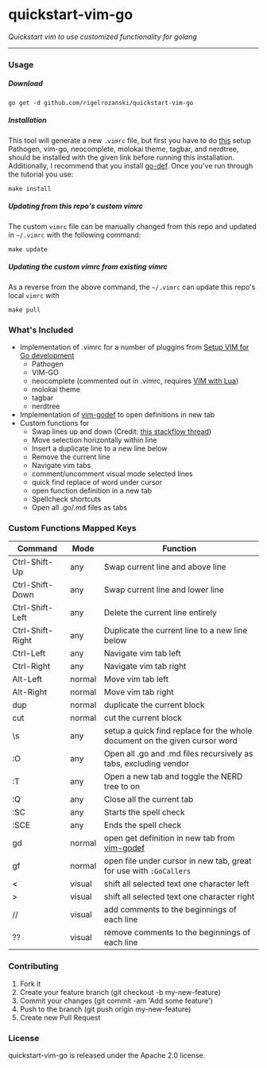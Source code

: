 # quickstart-vim-go

_Quickstart vim to use customized functionality for golang_

---

### Usage

##### Download
```
go get -d github.com/rigelrozanski/quickstart-vim-go
```

##### Installation
This tool will generate a new `.vimrc` file, but first you have to do [this][1] setup
Pathogen, vim-go, neocomplete, molokai theme, tagbar, and nerdtree, should be installed with the 
given link before running this installation. Additionally, I recommend that you install [go-def][4].
Once you've run through the tutorial you use:  
```
make install
```

##### Updating from this repo's custom vimrc
The custom `vimrc` file can be manually changed from this repo and updated in `~/.vimrc` with the
following command:
```
make update
```

##### Updating the custom vimrc from existing vimrc
As a reverse from the above command, the  `~/.vimrc` can update this repo's local `vimrc` with
```
make pull 
```

### What's Included

- Implementation of .vimrc for a number of pluggins from [Setup VIM for Go development][1]
  - Pathogen
  - VIM-GO
  - neocomplete (commented out in .vimrc, requires [VIM with Lua][2])
  - molokai theme
  - tagbar
  - nerdtree
- Implementation of [vim-godef][4] to open definitions in new tab
- Custom functions for 
  - Swap lines up and down (Credit: [this stackflow thread][3])
  - Move selection horizontally within line
  - Insert a duplicate line to a new line below
  - Remove the current line
  - Navigate vim tabs
  - comment/uncomment visual mode selected lines
  - quick find replace of word under cursor 
  - open function definition in a new tab 
  - Spellcheck shortcuts 
  - Open all .go/.md files as tabs


[1]: https://unknwon.io/setup-vim-for-go-development/
[2]: https://gist.github.com/jdewit/9818870
[3]: http://stackoverflow.com/questions/741814/move-entire-line-up-and-down-in-vim
[4]: https://github.com/dgryski/vim-godef

### Custom Functions Mapped Keys

| Command          | Mode   | Function                                                                   |
|------------------|--------|----------------------------------------------------------------------------|
| Ctrl-Shift-Up    | any    | Swap current line and above line                                           |
| Ctrl-Shift-Down  | any    | Swap current line and lower line                                           |
| Ctrl-Shift-Left  | any    | Delete the current line entirely                                           |
| Ctrl-Shift-Right | any    | Duplicate the current line to a new line below                             |
| Ctrl-Left        | any    | Navigate vim tab left                                                      |
| Ctrl-Right       | any    | Navigate vim tab right                                                     |
| Alt-Left         | normal | Move vim tab left                                                          |
| Alt-Right        | normal | Move vim tab right                                                         |
| dup              | normal | duplicate the current block                                                |
| cut              | normal | cut the current block                                                      |
| \s               | any    | setup a quick find replace for the whole document on the given cursor word |
| :O               | any    | Open all .go and .md files recursively as tabs, excluding vendor           |
| :T               | any    | Open a new tab and toggle the NERD tree to on                              |
| :Q               | any    | Close all the current tab                                                  |
| :SC              | any    | Starts the spell check                                                     |
| :SCE             | any    | Ends the spell check                                                       |
| gd               | normal | open get definition in new tab from [vim-godef][4]                         |
| gf               | normal | open file under cursor in new tab, great for use with `:GoCallers`         |
| <                | visual | shift all selected text one character left                                 |
| >                | visual | shift all selected text one character right                                |
| //               | visual | add comments to the beginnings of each line                                |
| ??               | visual | remove comments to the beginnings of each line                             |

 
### Contributing

1. Fork it
2. Create your feature branch (git checkout -b my-new-feature)
3. Commit your changes (git commit -am 'Add some feature')
4. Push to the branch (git push origin my-new-feature)
5. Create new Pull Request

### License

quickstart-vim-go is released under the Apache 2.0 license.
